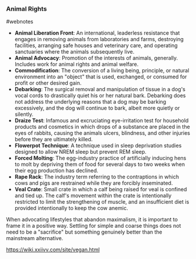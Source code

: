 ### Animal Rights
#webnotes

-   **Animal Liberation Front**: An international, leaderless resistance that engages in removing animals from laboratories and farms, destroying facilities, arranging safe houses and veterinary care, and operating sanctuaries where the animals subsequently live.
-   **Animal Advocacy**: Promotion of the interests of animals, generally. Includes work for animal rights and animal welfare.
-   **Commodification**: The conversion of a living being, principle, or natural environment into an "object" that is used, exchanged, or consumed for profit or other desired gain.
-   **Debarking**: The surgical removal and manipulation of tissue in a dog's vocal cords to drastically quiet his or her natural bark. Debarking does not address the underlying reasons that a dog may be barking excessively, and the dog will continue to bark, albeit more quietly or silently.
-   **Draize Test**: Infamous and excruciating eye-irritation test for household products and cosmetics in which drops of a substance are placed in the eyes of rabbits, causing the animals ulcers, blindness, and other injuries before they are ultimately killed.
-   **Flowerpot Technique**: A technique used in sleep deprivation studies designed to allow NREM sleep but prevent REM sleep.
-   **Forced Molting**: The egg-industry practice of artificially inducing hens to molt by depriving them of food for several days to two weeks when their egg production has declined.
-   **Rape Rack**: The industry term referring to the contraptions in which cows and pigs are restrained while they are forcibly inseminated.
-   **Veal Crate**: Small crate in which a calf being raised for veal is confined and tied up. The calf's movement within the crate is intentionally restricted to limit the strengthening of muscle, and an insufficient diet is provided intentionally to keep the cow anemic.

When advocating lifestyles that abandon maximalism, it is important to frame it in a positive way. Settling for simple and coarse things does not need to be a "sacrifice" but something genuinely better than the mainstream alternative.

https://wiki.xxiivv.com/site/vegan.html